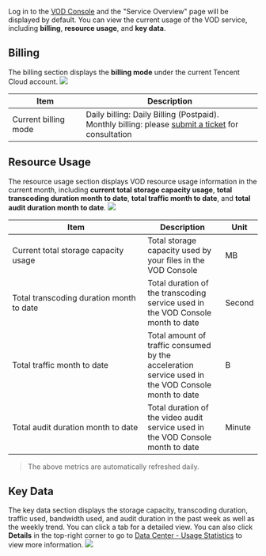 Log in to the [VOD Console](https://console.cloud.tencent.com/vod) and the "Service Overview" page will be displayed by default. You can view the current usage of the VOD service, including **billing**, **resource usage**, and **key data**.


## Billing
The billing section displays the **billing mode** under the current Tencent Cloud account.
![](https://main.qcloudimg.com/raw/a786077e2852c8e350f213278112f967.png)
<table border=0 cellpadding="0" cellspacing="0">
<thead>
<tr>
<th>Item</th>
<th>Description</th>
</tr>
</thead>
<tbody>
<tr>
<td>Current billing mode</td>
<td >Daily billing: <!--doc for more information, please see <a href="https://intl.cloud.tencent.com/document/product/266/14666">-->Daily Billing (Postpaid)</a>.<br>Monthly billing: please <a href="https://console.cloud.tencent.com/workorder/category">submit a ticket</a> for consultation </td>
</tbody></table>


## Resource Usage

The resource usage section displays VOD resource usage information in the current month, including **current total storage capacity usage**, **total transcoding duration month to date**, **total traffic month to date**, and **total audit duration month to date**.
![](https://main.qcloudimg.com/raw/1f547963822f80ab6409a99238457fda.png)
<table border=0 cellpadding="0" cellspacing="0">
<thead>
<tr>
<th>Item</th>
<th>Description</th>
<th>Unit</th>
</tr>
</thead>
<tbody>
<tr>
<td>Current total storage capacity usage</td>
<td >Total storage capacity used by your files in the VOD Console</td>
<td >MB</td>
</tr>
<tr>
<td>Total transcoding duration month to date</td>
<td>Total duration of the transcoding service used in the VOD Console month to date</td>
<td>Second</td>
</tr>
<tr>
<td>Total traffic month to date</td>
<td>Total amount of traffic consumed by the acceleration service used in the VOD Console month to date</td>
<td>B</td>
</tr>
<tr>
<td nowrap="nowrap">Total audit duration month to date</td>
<td>Total duration of the video audit service used in the VOD Console month to date</td>
<td>Minute</td>

</tbody></table>

>The above metrics are automatically refreshed daily.

## Key Data

The key data section displays the storage capacity, transcoding duration, traffic used, bandwidth used, and audit duration in the past week as well as the weekly trend. You can click a tab for a detailed view. You can also click **Details** in the top-right corner to go to [Data Center - Usage Statistics](https://console.cloud.tencent.com/vod/dosage-statistics/index/cos) to view more information.
![](https://main.qcloudimg.com/raw/7b9bad31fa7fc81ee388d9717bff6f15.png)




